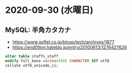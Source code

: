 # 2020-09-30 (水曜日)

## MySQL: 半角カタカナ

- https://www.softel.co.jp/blogs/tech/archives/1877
- https://end0tknr.hateblo.jp/entry/20100613/1276427626

~~~sql
alter table staffs_staff
modify full_kana varchar(80) CHARACTER SET utf8
collate utf8_unicode_ci;
~~~